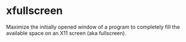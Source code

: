 xfullscreen
===========

Maximize the initially opened window of a program to completely fill the available space on an X11 screen (aka fullscreen). 
